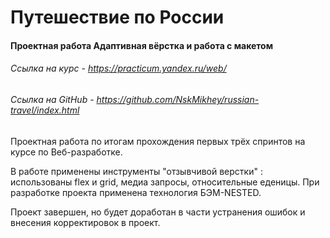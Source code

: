 # Путешествие по России
#### Проектная работа Адаптивная вёрстка и работа с макетом
###### Ссылка на курс - https://practicum.yandex.ru/web/
###### Cсылка на GitHub - https://github.com/NskMikhey/russian-travel/index.html

  Проектная работа по итогам прохождения первых трёх спринтов на курсе по Веб-разработке.

  В работе применены инструменты "отзывчивой верстки" : использованы flex и grid, медиа запросы, относительные еденицы. При разработке проекта применена технология БЭМ-NESTED.

  Проект завершен, но будет доработан в части устранения ошибок и внесения корректировок в проект.
